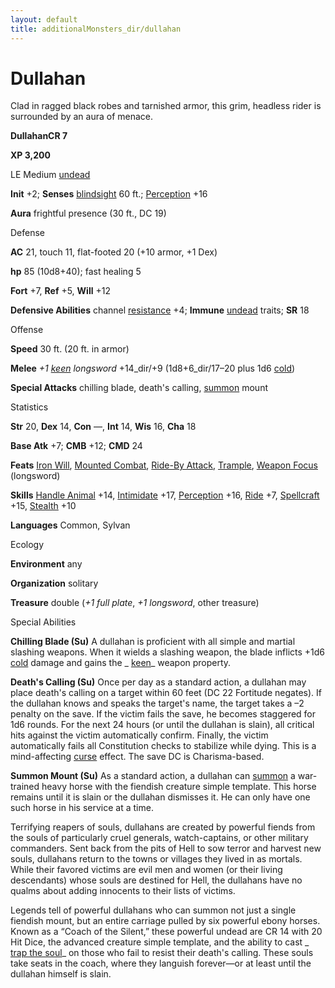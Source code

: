 ```yaml
---
layout: default
title: additionalMonsters_dir/dullahan
---
```

# Dullahan

Clad in ragged black robes and tarnished armor, this grim, headless rider is surrounded by an aura of menace.

**DullahanCR 7**

**XP 3,200**

LE Medium [undead](../monsters_dir/creatureTypes#_undead)

**Init** +2; **Senses** [blindsight](../monsters_dir/universalMonsterRules#_blindsight) 60 ft.; [Perception](../additionalMonsters_dir/../skills_dir/perception#_perception) +16

**Aura** frightful presence (30 ft., DC 19)

Defense

**AC** 21, touch 11, flat-footed 20 (+10 armor, +1 Dex)

**hp** 85 (10d8+40); fast healing 5

**Fort** +7, **Ref** +5, **Will** +12

**Defensive Abilities** channel [resistance](../monsters_dir/universalMonsterRules#_resistance) +4; **Immune** [undead](../monsters_dir/creatureTypes#_undead) traits; **SR** 18

Offense

**Speed** 30 ft. (20 ft. in armor)

**Melee** _+1 [keen](../additionalMonsters_dir/../magicItems_dir/weapons#_weapons-keen) longsword_ +14_dir/+9 (1d8+6_dir/17–20 plus 1d6 [cold](../monsters_dir/creatureTypes#_cold-subtype))

**Special Attacks** chilling blade, death's calling, [summon](../monsters_dir/universalMonsterRules#_summon) mount

Statistics

**Str** 20, **Dex** 14, **Con** —, **Int** 14, **Wis** 16, **Cha** 18

**Base Atk** +7; **CMB** +12; **CMD** 24

**Feats** [Iron Will](../additionalMonsters_dir/../feats#_iron-will), [Mounted Combat](../additionalMonsters_dir/../feats#_mounted-combat), [Ride-By Attack](../additionalMonsters_dir/../feats#_ride-by-attack), [Trample](../additionalMonsters_dir/../feats#_trample), [Weapon Focus](../additionalMonsters_dir/../feats#_weapon-focus) (longsword)

**Skills** [Handle Animal](../additionalMonsters_dir/../skills_dir/handleAnimal#_handle-animal) +14, [Intimidate](../additionalMonsters_dir/../skills_dir/intimidate#_intimidate) +17, [Perception](../additionalMonsters_dir/../skills_dir/perception#_perception) +16, [Ride](../additionalMonsters_dir/../skills_dir/ride#_ride) +7, [Spellcraft](../additionalMonsters_dir/../skills_dir/spellcraft#_spellcraft) +15, [Stealth](../additionalMonsters_dir/../skills_dir/stealth#_stealth) +10

**Languages** Common, Sylvan

Ecology

**Environment** any

**Organization** solitary

**Treasure** double (_+1 full plate_, _+1 longsword_, other treasure)

Special Abilities

**Chilling Blade (Su)** A dullahan is proficient with all simple and martial slashing weapons. When it wields a slashing weapon, the blade inflicts +1d6 [cold](../monsters_dir/creatureTypes#_cold-subtype) damage and gains the _ [keen](../additionalMonsters_dir/../magicItems_dir/weapons#_weapons-keen)_ weapon property.

**Death's Calling (Su)** Once per day as a standard action, a dullahan may place death's calling on a target within 60 feet (DC 22 Fortitude negates). If the dullahan knows and speaks the target's name, the target takes a –2 penalty on the save. If the victim fails the save, he becomes staggered for 1d6 rounds. For the next 24 hours (or until the dullahan is slain), all critical hits against the victim automatically confirm. Finally, the victim automatically fails all Constitution checks to stabilize while dying. This is a mind-affecting [curse](../monsters_dir/universalMonsterRules#_curse) effect. The save DC is Charisma-based.

**Summon Mount (Su)** As a standard action, a dullahan can [summon](../monsters_dir/universalMonsterRules#_summon) a war-trained heavy horse with the fiendish creature simple template. This horse remains until it is slain or the dullahan dismisses it. He can only have one such horse in his service at a time.

Terrifying reapers of souls, dullahans are created by powerful fiends from the souls of particularly cruel generals, watch-captains, or other military commanders. Sent back from the pits of Hell to sow terror and harvest new souls, dullahans return to the towns or villages they lived in as mortals. While their favored victims are evil men and women (or their living descendants) whose souls are destined for Hell, the dullahans have no qualms about adding innocents to their lists of victims.

Legends tell of powerful dullahans who can summon not just a single fiendish mount, but an entire carriage pulled by six powerful ebony horses. Known as a “Coach of the Silent,” these powerful undead are CR 14 with 20 Hit Dice, the advanced creature simple template, and the ability to cast _ [trap the soul](../additionalMonsters_dir/../spells_dir/trapTheSoul#_trap-the-soul)_ on those who fail to resist their death's calling. These souls take seats in the coach, where they languish forever—or at least until the dullahan himself is slain.

